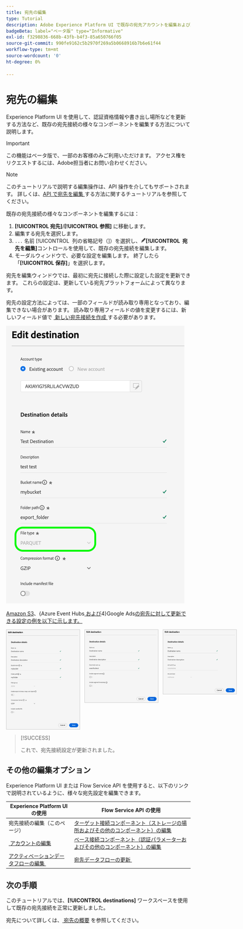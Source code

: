 ```yaml
---
title: 宛先の編集
type: Tutorial
description: Adobe Experience Platform UI で既存の宛先アカウントを編集および更新する方法について説明します
badgeBeta: label="ベータ版" type="Informative"
exl-id: f3298836-668b-43fb-b4f3-85a650766f05
source-git-commit: 990fe9162c5b2970f269a5b0668916b7b6e61f44
workflow-type: tm+mt
source-wordcount: '0'
ht-degree: 0%

---
```


# 宛先の編集

Experience Platform UI を使用して、認証資格情報や書き出し場所などを更新する方法など、既存の宛先接続の様々なコンポーネントを編集する方法について説明します。

>[!IMPORTANT]
>
>この機能はベータ版で、一部のお客様のみご利用いただけます。 アクセス権をリクエストするには、Adobe担当者にお問い合わせください。

>[!NOTE]
>
> このチュートリアルで説明する編集操作は、API 操作を介してもサポートされます。 詳しくは、[API で宛先を編集 &#x200B;](/help/destinations/api/edit-destination.md) する方法に関するチュートリアルを参照してください。

既存の宛先接続の様々なコンポーネントを編集するには：

1. **[!UICONTROL 宛先]**/**[!UICONTROL 参照]** に移動します。
2. 編集する宛先を選択します。
3. `...` 名前 [!UICONTROL &#x200B; 列の省略記号（]）を選択し、![&#x200B; 宛先を編集コントロール &#x200B;](/help/images/icons/edit.png)**[!UICONTROL &#x200B; 宛先を編集 &#x200B;]**&#x200B;コントロールを使用して、既存の宛先接続を編集します。
4. モーダルウィンドウで、必要な設定を編集します。 終了したら「**[!UICONTROL 保存]**」を選択します。

宛先を編集ウィンドウでは、最初に宛先に接続した際に設定した設定を更新できます。 これらの設定は、更新している宛先プラットフォームによって異なります。

宛先の設定方法によっては、一部のフィールドが読み取り専用となっており、編集できない場合があります。 読み取り専用フィールドの値を変更するには、新しいフィールド値で [&#x200B; 新しい宛先接続を作成 &#x200B;](../ui/connect-destination.md) する必要があります。

![&#x200B; 読み取り専用フィールドを示すスクリーンショット。](../assets/ui/edit-destinations/read-only.png)

[Amazon S3](../catalog/cloud-storage/amazon-s3.md)、{Azure Event Hubs[&#x200B; および &#x200B;](../catalog/cloud-storage/azure-event-hubs.md)4}Google Ads[&#x200B; の宛先に対して更新できる設定の例を以下に示します。](../catalog/advertising/google-ads-destination.md)

<div style="display: flex; gap: 12px; justify-content: flex-start; align-items: flex-start;">
  <img class="modal-image" src="../assets/ui/edit-destinations/edit-amazon-s3-connection.png" alt="Amazon S3 の宛先の宛先画面を編集します。" style="max-width: 200px; height: auto; border: 1px solid #ccc;">
  <img class="modal-image" src="../assets/ui/edit-destinations/edit-eventhubs-connection.png" alt="Azure EventHubs 宛先の宛先画面を編集します。" style="max-width: 200px; height: auto; border: 1px solid #ccc;">
  <img class="modal-image" src="../assets/ui/edit-destinations/edit-google-ads-connection.png" alt="Google Ads の宛先の宛先画面を編集します。" style="max-width: 200px; height: auto; border: 1px solid #ccc;">
</div>

>[!SUCCESS]
>
>これで、宛先接続設定が更新されました。

## その他の編集オプション

Experience Platform UI または Flow Service API を使用すると、以下のリンクで説明されているように、様々な宛先設定を編集できます。

| Experience Platform UI の使用 | Flow Service API の使用 |
|---------|----------|
| 宛先接続の編集（このページ） | [&#x200B; ターゲット接続コンポーネント（ストレージの場所およびその他のコンポーネント）の編集 &#x200B;](/help/destinations/api/edit-destination.md#patch-target-connection) |
| [&#x200B; アカウントの編集 &#x200B;](/help/destinations/ui/update-accounts.md) | [&#x200B; ベース接続コンポーネント（認証パラメーターおよびその他のコンポーネント）の編集 &#x200B;](/help/destinations/api/edit-destination.md#patch-base-connection) |
| [&#x200B; アクティベーションデータフローの編集 &#x200B;](/help/destinations/ui/edit-activation.md) | [&#x200B; 宛先データフローの更新 &#x200B;](/help/destinations/api/update-destination-dataflows.md) |

## 次の手順

このチュートリアルでは、**[!UICONTROL destinations]** ワークスペースを使用して既存の宛先接続を正常に更新しました。

宛先について詳しくは、[&#x200B; 宛先の概要 &#x200B;](../catalog/overview.md) を参照してください。

